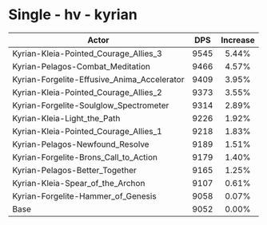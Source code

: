 # Single - hv - kyrian
| Actor | DPS | Increase |
|---|:---:|:---:|
|Kyrian-Kleia-Pointed_Courage_Allies_3|9545|5.44%|
|Kyrian-Pelagos-Combat_Meditation|9466|4.57%|
|Kyrian-Forgelite-Effusive_Anima_Accelerator|9409|3.95%|
|Kyrian-Kleia-Pointed_Courage_Allies_2|9373|3.55%|
|Kyrian-Forgelite-Soulglow_Spectrometer|9314|2.89%|
|Kyrian-Kleia-Light_the_Path|9226|1.92%|
|Kyrian-Kleia-Pointed_Courage_Allies_1|9218|1.83%|
|Kyrian-Pelagos-Newfound_Resolve|9189|1.51%|
|Kyrian-Forgelite-Brons_Call_to_Action|9179|1.40%|
|Kyrian-Pelagos-Better_Together|9165|1.25%|
|Kyrian-Kleia-Spear_of_the_Archon|9107|0.61%|
|Kyrian-Forgelite-Hammer_of_Genesis|9058|0.07%|
|Base|9052|0.00%|
